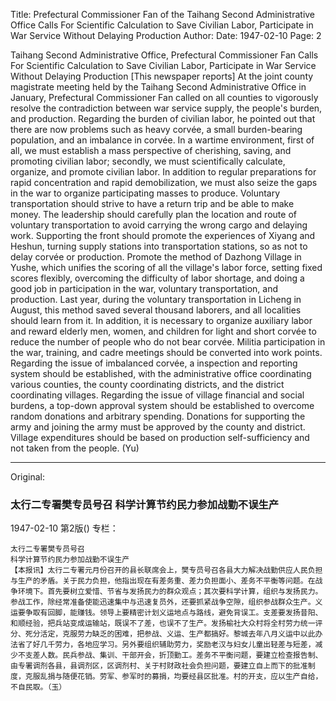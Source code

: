 Title: Prefectural Commissioner Fan of the Taihang Second Administrative Office Calls For Scientific Calculation to Save Civilian Labor, Participate in War Service Without Delaying Production
Author:
Date: 1947-02-10
Page: 2

Taihang Second Administrative Office, Prefectural Commissioner Fan Calls For
    Scientific Calculation to Save Civilian Labor, Participate in War Service Without Delaying Production
    [This newspaper reports] At the joint county magistrate meeting held by the Taihang Second Administrative Office in January, Prefectural Commissioner Fan called on all counties to vigorously resolve the contradiction between war service supply, the people's burden, and production. Regarding the burden of civilian labor, he pointed out that there are now problems such as heavy corvée, a small burden-bearing population, and an imbalance in corvée. In a wartime environment, first of all, we must establish a mass perspective of cherishing, saving, and promoting civilian labor; secondly, we must scientifically calculate, organize, and promote civilian labor. In addition to regular preparations for rapid concentration and rapid demobilization, we must also seize the gaps in the war to organize participating masses to produce. Voluntary transportation should strive to have a return trip and be able to make money. The leadership should carefully plan the location and route of voluntary transportation to avoid carrying the wrong cargo and delaying work. Supporting the front should promote the experiences of Xiyang and Heshun, turning supply stations into transportation stations, so as not to delay corvée or production. Promote the method of Dazhong Village in Yushe, which unifies the scoring of all the village's labor force, setting fixed scores flexibly, overcoming the difficulty of labor shortage, and doing a good job in participation in the war, voluntary transportation, and production. Last year, during the voluntary transportation in Licheng in August, this method saved several thousand laborers, and all localities should learn from it. In addition, it is necessary to organize auxiliary labor and reward elderly men, women, and children for light and short corvée to reduce the number of people who do not bear corvée. Militia participation in the war, training, and cadre meetings should be converted into work points. Regarding the issue of imbalanced corvée, a inspection and reporting system should be established, with the administrative office coordinating various counties, the county coordinating districts, and the district coordinating villages. Regarding the issue of village financial and social burdens, a top-down approval system should be established to overcome random donations and arbitrary spending. Donations for supporting the army and joining the army must be approved by the county and district. Village expenditures should be based on production self-sufficiency and not taken from the people. (Yu)



<hr /> 

Original: 


### 太行二专署樊专员号召  科学计算节约民力参加战勤不误生产

1947-02-10
第2版()
专栏：

    太行二专署樊专员号召
    科学计算节约民力参加战勤不误生产
    【本报讯】太行二专署元月份召开的县长联席会上，樊专员号召各县大力解决战勤供应人民负担与生产的矛盾。关于民力负担，他指出现在有差务重、差力负担面小、差务不平衡等问题。在战争环境下。首先要树立爱惜、节省与发扬民力的群众观点；其次要科学计算，组织与发扬民力。参战工作，除经常准备使能迅速集中与迅速复员外，还要抓紧战争空隙，组织参战群众生产。义运要争取有回脚，能赚钱。领导上要精密计划义运地点与路线，避免背误工。支差要发扬昔阳、和顺经验，把兵站变成运输站，既误不了差，也误不了生产。发扬榆社大众村将全村劳力统一评分、死分活定，克服劳力缺乏的困难，把参战、义运、生产都搞好。黎城去年八月义运中以此办法省了好几千劳力，各地应学习。另外要组织辅助劳力，奖励老汉与妇女儿童出轻差与短差，减少不支差人数。民兵参战、集训、干部开会，折顶勤工。差务不平衡问题，要建立检查报告制、由专署调剂各县，县调剂区，区调剂村、关于村财政社会负担问题，要建立自上而下的批准制度，克服乱捐与随便花销。劳军、参军时的募捐，均要经县区批准。村的开支，应以生产自给，不自民取。（玉）

